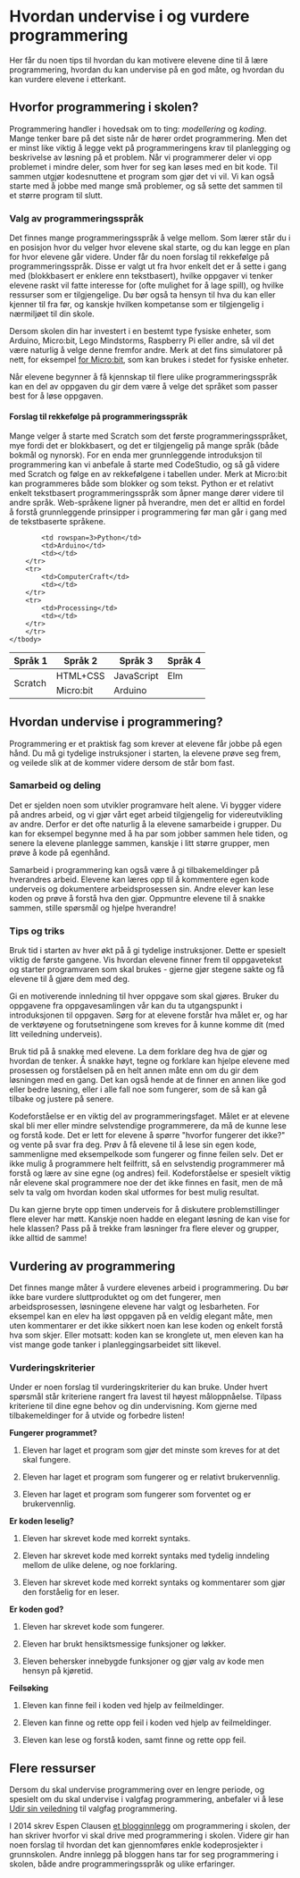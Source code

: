 # Hvordan undervise i og vurdere programmering

Her får du noen tips til hvordan du kan motivere elevene dine til å lære
programmering, hvordan du kan undervise på en god måte, og hvordan du kan
vurdere elevene i etterkant.

## Hvorfor programmering i skolen?

Programmering handler i hovedsak om to ting: *modellering* og *koding*. Mange
tenker bare på det siste når de hører ordet programmering. Men det er minst like
viktig å legge vekt på programmeringens krav til planlegging og beskrivelse av
løsning på et problem. Når vi programmerer deler vi opp problemet i mindre
deler, som hver for seg kan løses med en bit kode. Til sammen utgjør
kodesnuttene et program som gjør det vi vil. Vi kan også starte med å jobbe med
mange små problemer, og så sette det sammen til et større program til slutt.

### Valg av programmeringsspråk

Det finnes mange programmeringsspråk å velge mellom. Som lærer står du i en
posisjon hvor du velger hvor elevene skal starte, og du kan legge en plan for
hvor elevene går videre. Under får du noen forslag til rekkefølge på
programmeringsspråk. Disse er valgt ut fra hvor enkelt det er å sette i gang med
(blokkbasert er enklere enn tekstbasert), hvilke oppgaver vi tenker elevene
raskt vil fatte interesse for (ofte mulighet for å lage spill), og hvilke
ressurser som er tilgjengelige. Du bør også ta hensyn til hva du kan eller
kjenner til fra før, og kanskje hvilken kompetanse som er tilgjengelig i
nærmiljøet til din skole.

Dersom skolen din har investert i en bestemt type fysiske enheter, som Arduino,
Micro:bit, Lego Mindstorms, Raspberry Pi eller andre, så vil det være naturlig å
velge denne fremfor andre. Merk at det fins simulatorer på nett, for eksempel
[for Micro:bit](https://makecode.microbit.org/?lang=no), som kan brukes i stedet
for fysiske enheter.

Når elevene begynner å få kjennskap til flere ulike programmeringsspråk kan en
del av oppgaven du gir dem være å velge det språket som passer best for å løse
oppgaven.

#### Forslag til rekkefølge på programmeringsspråk

Mange velger å starte med Scratch som det første programmeringsspråket, mye
fordi det er blokkbasert, og det er tilgjengelig på mange språk (både bokmål og
nynorsk). For en enda mer grunnleggende introduksjon til programmering kan vi
anbefale å starte med CodeStudio, og så gå videre med Scratch og følge en av
rekkefølgene i tabellen under. Merk at Micro:bit kan programmeres både som
blokker og som tekst. Python er et relativt enkelt tekstbasert
programmeringsspråk som åpner mange dører videre til andre språk. Web-språkene
ligner på hverandre, men det er alltid en fordel å forstå grunnleggende
prinsipper i programmering før man går i gang med de tekstbaserte språkene.

<table>
    <thead>
        <tr>
            <th>Språk 1</th>
            <th>Språk 2</th>
            <th>Språk 3</th>
            <th>Språk 4</th>
        </tr>
    </thead>
    <tbody>
        <tr>
            <td rowspan=5>Scratch</td>
            <td>HTML+CSS</td>
            <td>JavaScript</td>
            <td>Elm</td>
        <tr>
            <td>Micro:bit</td>
            <td>Arduino</td>
            <td></td>
        </tr>
        <tr>

            <td rowspan=3>Python</td>
            <td>Arduino</td>
            <td></td>
        </tr>
        <tr>
            <td>ComputerCraft</td>
            <td></td>
        </tr>
        <tr>
            <td>Processing</td>
            <td></td>
        </tr>
        </tr>
    </tbody>
</table>

## Hvordan undervise i programmering?

Programmering er et praktisk fag som krever at elevene får jobbe på egen hånd.
Du må gi tydelige instruksjoner i starten, la elevene prøve seg frem, og veilede
slik at de kommer videre dersom de står bom fast.

### Samarbeid og deling

Det er sjelden noen som utvikler programvare helt alene. Vi bygger videre på
andres arbeid, og vi gjør vårt eget arbeid tilgjengelig for videreutvikling av
andre. Derfor er det ofte naturlig å la elevene samarbeide i grupper. Du kan for
eksempel begynne med å ha par som jobber sammen hele tiden, og senere la elevene
planlegge sammen, kanskje i litt større grupper, men prøve å kode på egenhånd.

Samarbeid i programmering kan også være å gi tilbakemeldinger på hverandres
arbeid. Elevene kan læres opp til å kommentere egen kode underveis og
dokumentere arbeidsprosessen sin. Andre elever kan lese koden og prøve å forstå
hva den gjør. Oppmuntre elevene til å snakke sammen, stille spørsmål og hjelpe
hverandre!

### Tips og triks

Bruk tid i starten av hver økt på å gi tydelige instruksjoner. Dette er spesielt
viktig de første gangene. Vis hvordan elevene finner frem til oppgavetekst og
starter programvaren som skal brukes - gjerne gjør stegene sakte og få elevene
til å gjøre dem med deg.

Gi en motiverende innledning til hver oppgave som skal gjøres. Bruker du
oppgavene fra oppgavesamlingen vår kan du ta utgangspunkt i introduksjonen til
oppgaven. Sørg for at elevene forstår hva målet er, og har de verktøyene og
forutsetningene som kreves for å kunne komme dit (med litt veiledning
underveis).

Bruk tid på å snakke med elevene. La dem forklare deg hva de gjør og hvordan de
tenker. Å snakke høyt, tegne og forklare kan hjelpe elevene med prosessen og
forståelsen på en helt annen måte enn om du gir dem løsningen med en gang. Det
kan også hende at de finner en annen like god eller bedre løsning, eller i alle
fall noe som fungerer, som de så kan gå tilbake og justere på senere.

Kodeforståelse er en viktig del av programmeringsfaget. Målet er at elevene skal
bli mer eller mindre selvstendige programmerere, da må de kunne lese og forstå
kode. Det er lett for elevene å spørre "hvorfor fungerer det ikke?" og vente på
svar fra deg. Prøv å få elevene til å lese sin egen kode, sammenligne med
eksempelkode som fungerer og finne feilen selv. Det er ikke mulig å programmere
helt feilfritt, så en selvstendig programmerer må forstå og lære av sine egne
(og andres) feil. Kodeforståelse er spesielt viktig når elevene skal programmere
noe der det ikke finnes en fasit, men de må selv ta valg om hvordan koden skal
utformes for best mulig resultat.

Du kan gjerne bryte opp timen underveis for å diskutere problemstillinger flere
elever har møtt. Kanskje noen hadde en elegant løsning de kan vise for hele
klassen? Pass på å trekke fram løsninger fra flere elever og grupper, ikke
alltid de samme!

## Vurdering av programmering

Det finnes mange måter å vurdere elevenes arbeid i programmering. Du bør ikke
bare vurdere sluttproduktet og om det fungerer, men arbeidsprosessen, løsningene
elevene har valgt og lesbarheten. For eksempel kan en elev ha løst oppgaven på
en veldig elegant måte, men uten kommentarer er det ikke sikkert noen kan lese
koden og enkelt forstå hva som skjer. Eller motsatt: koden kan se kronglete ut,
men eleven kan ha vist mange gode tanker i planleggingsarbeidet sitt likevel.

### Vurderingskriterier

Under er noen forslag til vurderingskriterier du kan bruke. Under hvert spørsmål
står kriteriene rangert fra lavest til høyest måloppnåelse. Tilpass kriteriene
til dine egne behov og din undervisning. Kom gjerne med tilbakemeldinger for å
utvide og forbedre listen!

__Fungerer programmet?__

1. Eleven har laget et program som gjør det minste som kreves for at det skal
  fungere.

2. Eleven har laget et program som fungerer og er relativt brukervennlig.

3. Eleven har laget et program som fungerer som forventet og er brukervennlig.

__Er koden leselig?__

1. Eleven har skrevet kode med korrekt syntaks.

2. Eleven har skrevet kode med korrekt syntaks med tydelig inndeling mellom de
  ulike delene, og noe forklaring.

3. Eleven har skrevet kode med korrekt syntaks og kommentarer som gjør den
  forståelig for en leser.

__Er koden god?__

1. Eleven har skrevet kode som fungerer.

2. Eleven har brukt hensiktsmessige funksjoner og løkker.

3. Eleven behersker innebygde funksjoner og gjør valg av kode men hensyn på
  kjøretid.

__Feilsøking__

1. Eleven kan finne feil i koden ved hjelp av feilmeldinger.

2. Eleven kan finne og rette opp feil i koden ved hjelp av feilmeldinger.

3. Eleven kan lese og forstå koden, samt finne og rette opp feil.

## Flere ressurser

Dersom du skal undervise programmering over en lengre periode, og spesielt om du
skal undervise i valgfag programmering, anbefaler vi å lese [Udir sin
veiledning](https://www.udir.no/laring-og-trivsel/lareplanverket/veiledning-lp/valgfag-programmering/)
til valgfag programmering.

I 2014 skrev Espen Clausen [et
blogginnlegg](https://espenec.wordpress.com/2014/10/07/hvorfor-skal-vi-bruke-programmering-i-skolen/)
om programmering i skolen, der han skriver hvorfor vi skal drive med
programmering i skolen. Videre gir han noen forslag til hvordan det kan
gjennomføres enkle kodeprosjekter i grunnskolen. Andre innlegg på bloggen hans
tar for seg programmering i skolen, både andre programmeringsspråk og ulike
erfaringer.
